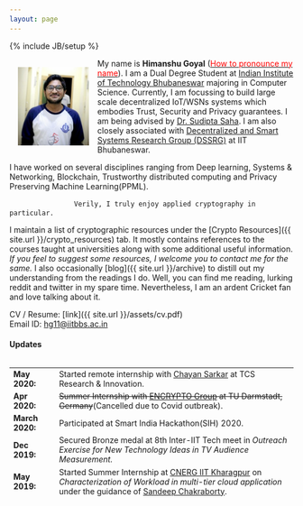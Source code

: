 ```yaml
---
layout: page
---
```

{% include JB/setup %}



<img style="float: left; width: 25%; padding: 15px;" src=" ./assets/move.png" >


My name is __Himanshu Goyal__ ([<span style="color:red">How to pronounce my name</span>](./assets/name.mp3)). I am a Dual Degree Student at [Indian Institute of Technology Bhubaneswar](https://www.iitbbs.ac.in/) majoring in Computer Science. Currently, I am focussing to build large scale decentralized IoT/WSNs systems which embodies Trust, Security and Privacy guarantees. I am being advised by [Dr. Sudipta Saha](https://www.iitbbs.ac.in/profile-print.php?furl=sudipt). I am also closely associated with [Decentralized and Smart Systems Research Group (DSSRG)](https://sites.google.com/iitbbs.ac.in/dssrg) at IIT Bhubaneswar.

 <!-- In the past, I've spent some excellent summers at [TCS Research and Innovation](https://www.tcs.com/research-and-innovation) (Summer 2020), and  at [CNERG IIT Kharagpur](https://cnerg-iitkgp.github.io/) (Summer 2019). -->

I have worked on several disciplines ranging from Deep learning, Systems & Networking, Blockchain, Trustworthy distributed computing and Privacy Preserving Machine Learning(PPML). 

                    Verily, I truly enjoy applied cryptography in particular.

I maintain a list of cryptographic resources under the [Crypto Resources]({{ site.url }}/crypto_resources) tab. It mostly contains references to the courses taught at universities along with some additional useful information. _If you feel to suggest some resources, I welcome you to contact me for the same._ 
I also occasionally [blog]({{ site.url }}/archive) to distill out my understanding from the readings I do. 
Well, you can find me reading, lurking reddit and twitter in my spare time. Nevertheless, I am an ardent Cricket fan and love talking about it.

CV / Resume: [link]({{ site.url }}/assets/cv.pdf)  
Email ID: [hg11@iitbbs.ac.in](mailto:hg11@iitbbs.ac.in)
#### Updates

<div style="height:250px;overflow:auto;">
<table>
<col width="100px">
<col width="630px">
<tr><td><b>May 2020:</b></td><td> Started remote internship with  <a href="http://www.chayansarkar.com/">Chayan Sarkar</a> at TCS Research & Innovation.</td></tr>
<tr><td><b>Apr 2020:</b></td><td> <s>Summer Internship with <a href="https://www.encrypto.cs.tu-darmstadt.de/team_encrypto/thomas_schneider/index.en.jsp">ENCRYPTO Group</a> at TU Darmstadt, Germany</s>(Cancelled due to Covid outbreak).</td></tr>
<tr><td><b>March 2020:</b></td><td>Participated at Smart India Hackathon(SIH) 2020.</td></tr>
<tr><td><b>Dec 2019:</b></td><td> Secured Bronze medal at 8th Inter-IIT Tech meet in <i> Outreach Exercise for New Technology Ideas in TV Audience Measurement.</i></td></tr>
<tr><td><b>May 2019:</b></td><td> Started Summer Internship at  <a href="https://cnerg-iitkgp.github.io/">CNERG IIT Kharagpur</a> on <i>Characterization of Workload in multi-tier cloud application</i> under the guidance of <a href="http://cse.iitkgp.ac.in/~sandipc/">Sandeep Chakraborty</a>.</td></tr>
<tr><td><b>Sep 2018:</b></td><td> Started Computer Science Coursework</td></tr>
<tr><td><b>May 2018:</b></td><td> Transferred from 4-year Metallurgical Programme to 5-year Dual Degree(B.tech+M.tech) in Computer Science Engineering(1 out of entire batch).</td></tr>
<tr><td><b>Jul 2017:</b></td><td> Successfully passed both JEE Main and JEE Advance examinations and secured an admission at <a href="https://www.iitbbs.ac.in/"> IIT Bhubaneswar </a> in its 4-year undergraduate programme in Metallurgical and Materials Engineering.</td></tr>
<tr><td><b>May 2016:</b></td><td> Got a direct admission offer from <a href="https://www.bits-pilani.ac.in/">BITS-Pilani </a> on the basis of excellent Intermediate academic performance at <a href="https://www.birlaschoolpilani.edu.in/">Birla School Pilani </a>.</td></tr>
